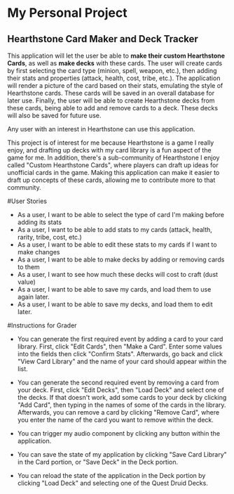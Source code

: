 # My Personal Project

## Hearthstone Card Maker and Deck Tracker

This application will let the user be able to **make their custom Hearthstone Cards**, as well as **make decks**
with these cards. The user will create cards by first selecting the card type (minion, spell, weapon, etc.), then
adding their stats and properties (attack, health, cost, tribe, etc.). The application will render a picture
of the card based on their stats, emulating the style of Hearthstone cards. These cards will be saved in an overall
database for later use. Finally, the user will be able to create Hearthstone decks from these cards, being able to add 
and remove cards to a deck. These decks will also be saved for future use. 

Any user with an interest in Hearthstone can use this application.

This project is of interest for me because Hearthstone is a game I really enjoy, and drafting up decks with
my card library is a fun aspect of the game for me. In addition, there's a sub-community of Hearthstone I enjoy called
"Custom Hearthstone Cards", where players can draft up ideas for unofficial cards in the game. Making this application 
can make it easier to draft up concepts of these cards, allowing me to contribute more to that community. 



#User Stories

- As a user, I want to be able to select the type of card I'm making before adding its stats
- As a user, I want to be able to add stats to my cards (attack, health, rarity, tribe, cost, etc.)
- As a user, I want to be able to edit these stats to my cards if I want to make changes
- As a user, I want to be able to make decks by adding or removing cards to them
- As a user, I want to see how much these decks will cost to craft (dust value)
- As a user, I want to be able to save my cards, and load them to use again later.
- As a user, I want to be able to save my decks, and load them to edit later. 

#Instructions for Grader

- You can generate the first required event by adding a card to your card library. First, click "Edit Cards", then
"Make a Card". Enter some values into the fields then click "Confirm Stats". Afterwards, go back and click "View Card
Library" and the name of your card should appear within the list.

- You can generate the second required event by removing a card from your deck. First, click "Edit Decks", then
"Load Deck" and select one of the decks. If that doesn't work, add some cards to your deck by clicking "Add Card", 
then typing in the names of some of the cards in the library. Afterwards, you can remove a card by clicking "Remove Card",
where you enter the name of the card you want to remove within the deck. 

- You can trigger my audio component by clicking any button within the application.

- You can save the state of my application by clicking "Save Card Library" in the Card portion, or "Save Deck" in the 
Deck portion.

- You can reload the state of the application in the Deck portion by clicking "Load Deck" and selecting one of the 
Quest Druid Decks. 